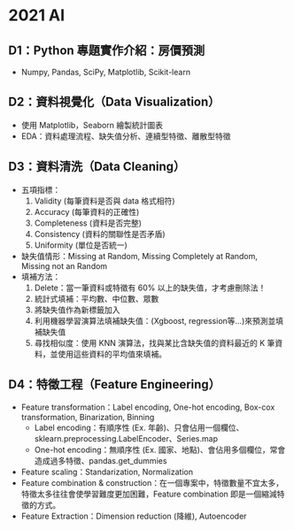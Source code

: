 # 2021 AI
## D1：Python 專題實作介紹：房價預測
- Numpy, Pandas, SciPy, Matplotlib, Scikit-learn
## D2：資料視覺化（Data Visualization）
- 使用 Matplotlib，Seaborn 繪製統計圖表
- EDA：資料處理流程、缺失值分析、連續型特徵、離散型特徵
## D3：資料清洗（Data Cleaning）
- 五項指標：
    1. Validity (每筆資料是否與 data 格式相符)
    2. Accuracy (每筆資料的正確性)
    3. Completeness (資料是否完整)
    4. Consistency (資料的關聯性是否矛盾)
    5. Uniformity (單位是否統一)
- 缺失值情形：Missing at Random, Missing Completely at Random, Missing not an Random
- 填補方法：
    1. Delete：當一筆資料或特徵有 60% 以上的缺失值，才考慮刪除法！
    2. 統計式填補：平均數、中位數、眾數
    3. 將缺失值作為新標籤加入
    4. 利用機器學習演算法填補缺失值：(Xgboost, regression等…)來預測並填補缺失值
    5. 尋找相似度：使用 KNN 演算法，找與某比含缺失值的資料最近的 K 筆資料，並使用這些資料的平均值來填補。
## D4：特徵工程（Feature Engineering）
- Feature transformation：Label encoding, One-hot encoding, Box-cox transformation, Binarization, Binning
    - Label encoding：有順序性 (Ex. 年齡)、只會佔用一個欄位、sklearn.preprocessing.LabelEncoder、Series.map
    - One-hot encoding：無順序性 (Ex. 國家、地點)、會佔用多個欄位，常會造成過多特徵、pandas.get_dummies
- Feature scaling：Standarization, Normalization
- Feature combination & construction：在一個專案中，特徵數量不宜太多，特徵太多往往會使學習難度更加困難，Feature combination 即是一個縮減特徵的方式。
- Feature Extraction：Dimension reduction (降維), Autoencoder